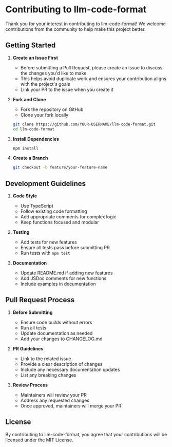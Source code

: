 # Contributing to llm-code-format

Thank you for your interest in contributing to llm-code-format! We welcome contributions from the community to help make this project better.

## Getting Started

1. **Create an Issue First**
   - Before submitting a Pull Request, please create an issue to discuss the changes you'd like to make
   - This helps avoid duplicate work and ensures your contribution aligns with the project's goals
   - Link your PR to the issue when you create it

2. **Fork and Clone**
   - Fork the repository on GitHub
   - Clone your fork locally
   ```bash
   git clone https://github.com/YOUR-USERNAME/llm-code-format.git
   cd llm-code-format
   ```

3. **Install Dependencies**
   ```bash
   npm install
   ```

4. **Create a Branch**
   ```bash
   git checkout -b feature/your-feature-name
   ```

## Development Guidelines

1. **Code Style**
   - Use TypeScript
   - Follow existing code formatting
   - Add appropriate comments for complex logic
   - Keep functions focused and modular

2. **Testing**
   - Add tests for new features
   - Ensure all tests pass before submitting PR
   - Run tests with `npm test`

3. **Documentation**
   - Update README.md if adding new features
   - Add JSDoc comments for new functions
   - Include examples in documentation

## Pull Request Process

1. **Before Submitting**
   - Ensure code builds without errors
   - Run all tests
   - Update documentation as needed
   - Add your changes to CHANGELOG.md

2. **PR Guidelines**
   - Link to the related issue
   - Provide a clear description of changes
   - Include any necessary documentation updates
   - List any breaking changes

3. **Review Process**
   - Maintainers will review your PR
   - Address any requested changes
   - Once approved, maintainers will merge your PR

## License

By contributing to llm-code-format, you agree that your contributions will be licensed under the MIT License.
